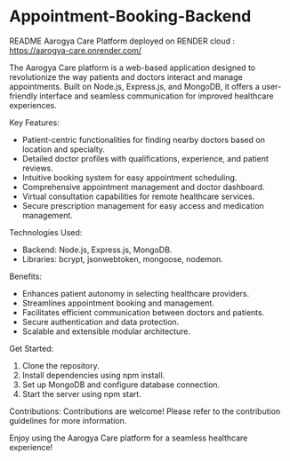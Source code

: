 ﻿# Appointment-Booking-Backend
README
Aarogya Care Platform
deployed on RENDER cloud : https://aarogya-care.onrender.com/

The Aarogya Care platform is a web-based application designed to revolutionize the way patients and doctors interact and manage appointments. Built on Node.js, Express.js, and MongoDB, it offers a user-friendly interface and seamless communication for improved healthcare experiences.

Key Features:
- Patient-centric functionalities for finding nearby doctors based on location and specialty.
- Detailed doctor profiles with qualifications, experience, and patient reviews.
- Intuitive booking system for easy appointment scheduling.
- Comprehensive appointment management and doctor dashboard.
- Virtual consultation capabilities for remote healthcare services.
- Secure prescription management for easy access and medication management.

Technologies Used:
- Backend: Node.js, Express.js, MongoDB.
- Libraries: bcrypt, jsonwebtoken, mongoose, nodemon.

Benefits:
- Enhances patient autonomy in selecting healthcare providers.
- Streamlines appointment booking and management.
- Facilitates efficient communication between doctors and patients.
- Secure authentication and data protection.
- Scalable and extensible modular architecture.

Get Started:
1. Clone the repository.
2. Install dependencies using npm install.
3. Set up MongoDB and configure database connection.
4. Start the server using npm start.

Contributions:
Contributions are welcome! Please refer to the contribution guidelines for more information.

Enjoy using the Aarogya Care platform for a seamless healthcare experience!
